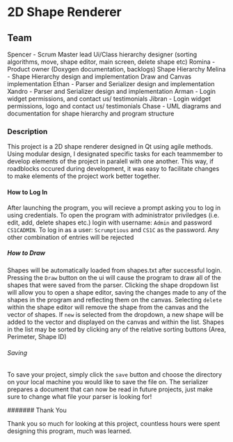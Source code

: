 # 2D Shape Renderer

## Team

Spencer - Scrum Master lead Ui/Class hierarchy designer (sorting algorithms, move, shape editor, main screen, delete shape etc) 
Romina - Product owner (Doxygen documentation, backlogs) Shape Hierarchy
Melina - Shape Hierarchy design and implementation Draw and Canvas implementation
Ethan - Parser and Serializer design and implementation
Xandro - Parser and Serializer design and implementation
Arman - Login widget permissions, and contact us/ testimonials
Jibran - Login widget permissions, logo and contact us/ testimonials
Chase - UML diagrams and documentation for shape hierarchy and program structure

### Description

This project is a 2D shape renderer designed in Qt using agile methods.  Using modular design, I designated specific tasks for each teammember to develop 
elements of the project in paralell with one another.  This way, if roadblocks occured during development, it was easy to facilitate changes to make elements of the project 
work better together.  

#### How to Log In

After launching the program, you will recieve a prompt asking you to log in using credentials.  To open the program with administrator priviledges (i.e. edit, 
add, delete shapes etc.) login with username: `Admin` and password `CS1CADMIN`.  To log in as a user: `Scrumptious` and `CS1C` as the password.  Any other combination of 
entries will be rejected

##### How to Draw

Shapes will be automatically loaded from shapes.txt after successful login.  Pressing the `Draw` button on the ui will cause the program to draw all of the shapes that were
saved from the parser.  Clicking the shape dropdown list will allow you to open a shape editor, saving the changes made to any of the shapes in the program and reflecting them
on the canvas.  Selecting `delete` within the shape editor will remove the shape from the canvas and the vector of shapes.  If `new` is selected from the dropdown, a new shape
will be added to the vector and displayed on the canvas and within the list.  Shapes in the list may be sorted by clicking any of the relative sorting buttons (Area, Perimeter,
Shape ID)

###### Saving

To save your project, simply click the `save` button and choose the directory on your local machine you would like to save the file on.  The serializer prepares a document that
can now be read in future projects, just make sure to change what file your parser is looking for!

####### Thank You

Thank you so much for looking at this project, countless hours were spent designing this program, much was learned.  
